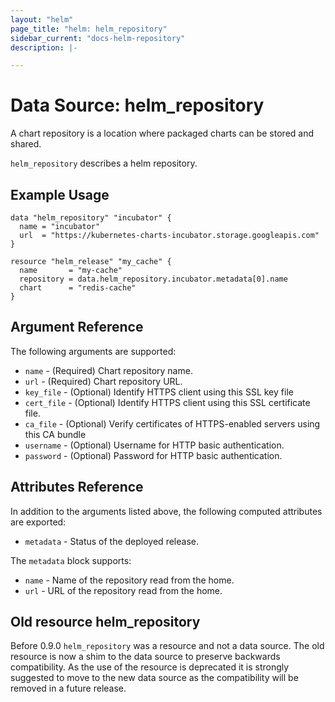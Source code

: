 ```yaml
---
layout: "helm"
page_title: "helm: helm_repository"
sidebar_current: "docs-helm-repository"
description: |-

---
```


# Data Source: helm_repository

A chart repository is a location where packaged charts can be stored and shared.

`helm_repository` describes a helm repository.

## Example Usage

```hcl
data "helm_repository" "incubator" {
  name = "incubator"
  url  = "https://kubernetes-charts-incubator.storage.googleapis.com"
}

resource "helm_release" "my_cache" {
  name       = "my-cache"
  repository = data.helm_repository.incubator.metadata[0].name
  chart      = "redis-cache"
}
```

## Argument Reference

The following arguments are supported:

* `name` - (Required) Chart repository name.
* `url` - (Required) Chart repository URL.
* `key_file` - (Optional) Identify HTTPS client using this SSL key file
* `cert_file` - (Optional) Identify HTTPS client using this SSL certificate file.
* `ca_file` - (Optional) Verify certificates of HTTPS-enabled servers using this CA bundle
* `username` - (Optional) Username for HTTP basic authentication.
* `password` - (Optional) Password for HTTP basic authentication.

## Attributes Reference

In addition to the arguments listed above, the following computed attributes are
exported:

* `metadata` - Status of the deployed release.

The `metadata` block supports:

* `name` - Name of the repository read from the home.
* `url` - URL of the repository read from the home.

## Old resource helm_repository

Before 0.9.0 `helm_repository` was a resource and not a data source. The old resource is now a shim to the data source to preserve backwards compatibility. As the use of the resource is deprecated it is strongly suggested to move to the new data source as the compatibility will be removed in a future release.
